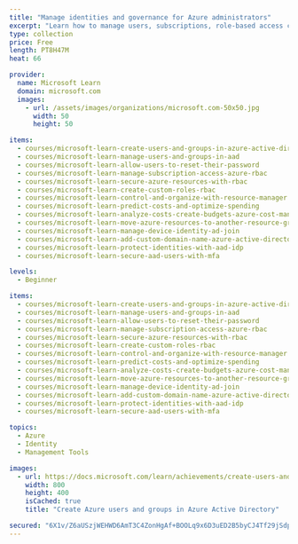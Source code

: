 ```yaml
---
title: "Manage identities and governance for Azure administrators"
excerpt: "Learn how to manage users, subscriptions, role-based access control (RBAC), and governance in Azure."
type: collection
price: Free
length: PT8H47M
heat: 66

provider:
  name: Microsoft Learn
  domain: microsoft.com
  images:
    - url: /assets/images/organizations/microsoft.com-50x50.jpg
      width: 50
      height: 50

items:
  - courses/microsoft-learn-create-users-and-groups-in-azure-active-directory
  - courses/microsoft-learn-manage-users-and-groups-in-aad
  - courses/microsoft-learn-allow-users-to-reset-their-password
  - courses/microsoft-learn-manage-subscription-access-azure-rbac
  - courses/microsoft-learn-secure-azure-resources-with-rbac
  - courses/microsoft-learn-create-custom-roles-rbac
  - courses/microsoft-learn-control-and-organize-with-resource-manager
  - courses/microsoft-learn-predict-costs-and-optimize-spending
  - courses/microsoft-learn-analyze-costs-create-budgets-azure-cost-management
  - courses/microsoft-learn-move-azure-resources-to-another-resource-group
  - courses/microsoft-learn-manage-device-identity-ad-join
  - courses/microsoft-learn-add-custom-domain-name-azure-active-directory
  - courses/microsoft-learn-protect-identities-with-aad-idp
  - courses/microsoft-learn-secure-aad-users-with-mfa

levels:
  - Beginner

items:
  - courses/microsoft-learn-create-users-and-groups-in-azure-active-directory
  - courses/microsoft-learn-manage-users-and-groups-in-aad
  - courses/microsoft-learn-allow-users-to-reset-their-password
  - courses/microsoft-learn-manage-subscription-access-azure-rbac
  - courses/microsoft-learn-secure-azure-resources-with-rbac
  - courses/microsoft-learn-create-custom-roles-rbac
  - courses/microsoft-learn-control-and-organize-with-resource-manager
  - courses/microsoft-learn-predict-costs-and-optimize-spending
  - courses/microsoft-learn-analyze-costs-create-budgets-azure-cost-management
  - courses/microsoft-learn-move-azure-resources-to-another-resource-group
  - courses/microsoft-learn-manage-device-identity-ad-join
  - courses/microsoft-learn-add-custom-domain-name-azure-active-directory
  - courses/microsoft-learn-protect-identities-with-aad-idp
  - courses/microsoft-learn-secure-aad-users-with-mfa

topics:
  - Azure
  - Identity
  - Management Tools

images:
  - url: https://docs.microsoft.com/learn/achievements/create-users-and-groups-in-azure-active-directory-social.png
    width: 800
    height: 400
    isCached: true
    title: "Create Azure users and groups in Azure Active Directory"

secured: "6X1v/Z6aUSzjWEHWD6AmT3C4ZonHgAf+BOOLq9x6D3uED2B5byCJ4Tf29jSdpC3t0v1jhLif0Z5DL1iC7Bz+AhoylZ029tTOUtwZ0+OyeJO8z9k2QZX0MT1UFEOIG7hdRc282CZu3kBQGOG8qCOp310cpnxDBTFqjmEJWb8rFohJtW6MndNaameDV5c0QYhZgtcNdBOxZ7A/2WAlML9H7b/Br+AWB+uS8PrWS3aqG3TpHXgHdpjQk8wrW1vBsWP7X0JYmP3hf5wVAVJK33cTdW3snsDWEQWaOe4OVV55RtnuDHhFekXHGz0bp1pkgaNWdz3upfTZs0k1TqPxQe0R4g==;QxI2MfMed0qgvLn13yOIEA=="
---
```


